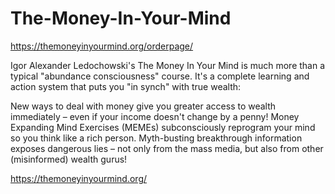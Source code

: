 # The-Money-In-Your-Mind

https://themoneyinyourmind.org/orderpage/

Igor Alexander Ledochowski's The Money In Your Mind is much more than a typical "abundance consciousness" course. 
It's a complete learning and action system that puts you "in synch" with true wealth:

New ways to deal with money give you greater access to wealth immediately – even if your income doesn't change by a penny!
Money Expanding Mind Exercises (MEMEs) subconsciously reprogram your mind so you think like a rich person.
Myth-busting breakthrough information exposes dangerous lies – not only from the mass media, but also from other (misinformed) wealth gurus!

https://themoneyinyourmind.org/
